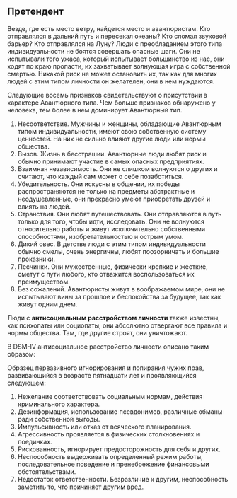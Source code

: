 ## Претендент

Везде, где есть место ветру, найдется место и авантюристам. Кто отправлялся в дальний путь и пересекал океаны? Кто сломал звуковой барьер? Кто отправлялся на Луну? Люди с преобладанием этого типа индивидуальности не боятся совершать опасные шаги. Они не испытывали того ужаса, который испытывает большинство из нас, они ходят по краю пропасти, их захватывает волнующая игра с собственной смертью. Никакой риск не может остановить их, так как для многих людей с этим типом личности он желателен, они в нем нуждаются.

Следующие восемь признаков свидетельствуют о присутствии в характере Авантюрного типа. Чем больше признаков обнаружено у человека, тем более в нем доминирует Авантюрный тип.

1. Несоответствие. Мужчины и женщины, обладающие Авантюрным типом индивидуальности, имеют свою собственную систему ценностей. На них не сильно влияют другие люди или нормы общества.
2. Вызов. Жизнь в бесстрашии. Авантюрные люди любят риск и обычно принимают участие в самых опасных предприятиях.
3. Взаимная независимость. Они не слишком волнуются о других и считают, что каждый сам может о себе позаботиться.
4. Убедительность. Они искусны в общении, их победы распространяются не только на предметы абстрактные и неодушевленные, они прекрасно умеют приобретать друзей и влиять на людей.
5. Странствия. Они любят путешествовать. Они отправляются в путь только для того, чтобы идти, исследовать. Они не волнуются относительно работы и живут исключительно собственными способностями, изобретательностью и острым умом.
6. Дикий овес. В детстве люди с этим типом индивидуальности обычно смелы, очень энергичны, любят поозорничать и большие проказники.
7. Песчинки. Они мужественные, физически крепкие и жесткие, сметут с пути любого, кто отважится воспользоваться их преимуществом.
8. Без сожалений. Авантюристы живут в воображаемом мире, они не испытывают вины за прошлое и беспокойства за будущее, так как живут одним днем.

Люди с **антисоциальным расстройством личности** также известны, как психопаты или социопаты, они абсолютно отвергают все правила и нормы общества. Там, где другие строят, они уничтожают.

В DSM-IV антисоциальное расстройство личности описано таким образом:

Образец первазивного игнорирования и попирания чужих прав, развивающийся в возрасте пятнадцати лет и проявляющийся следующем:

1. Нежелание соответствовать социальным нормам, действия криминального характера.
2. Дезинформация, использование псевдонимов, различные обманы ради собственной выгоды.
3. Импульсивность или отказ от всяческого планирования.
4. Агрессивность проявляется в физических столкновениях и поединках.
5. Рискованность, игнорирует предосторожность для себя и других.
6. Неспособность выдерживать определенный режим работы, последовательное поведение и пренебрежение финансовыми обстоятельствами.
7. Недостаток ответственности. Безразличие к другим, неспособность заметить то, что причиняет другим вред.
